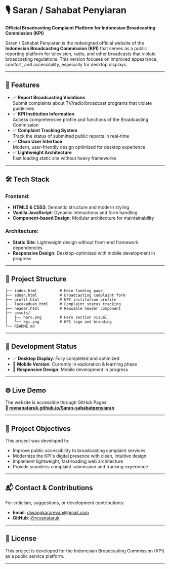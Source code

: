 # 🎙️ Saran / Sahabat Penyiaran

**Official Broadcasting Complaint Platform for Indonesian Broadcasting Commission (KPI)**

Saran / Sahabat Penyiaran is the redesigned official website of the **Indonesian Broadcasting Commission (KPI)** that serves as a public reporting platform for television, radio, and other broadcasts that violate broadcasting regulations. This version focuses on improved appearance, comfort, and accessibility, especially for desktop displays.

---

## 🌟 Features

- ✅ **Report Broadcasting Violations**  
  Submit complaints about TV/radio/broadcast programs that violate guidelines
- ✅ **KPI Institution Information**  
  Access comprehensive profile and functions of the Broadcasting Commission
- ✅ **Complaint Tracking System**  
  Track the status of submitted public reports in real-time
- ✅ **Clean User Interface**  
  Modern, user-friendly design optimized for desktop experience
- ✅ **Lightweight Architecture**  
  Fast loading static site without heavy frameworks

---

## 🛠️ Tech Stack

### Frontend:
- **HTML5 & CSS3**: Semantic structure and modern styling
- **Vanilla JavaScript**: Dynamic interactions and form handling
- **Component-based Design**: Modular architecture for maintainability

### Architecture:
- **Static Site**: Lightweight design without front-end framework dependencies
- **Responsive Design**: Desktop-optimized with mobile development in progress

---

## 📁 Project Structure

```
├── index.html          # Main landing page
├── aduan.html          # Broadcasting complaint form
├── profil.html         # KPI institution profile
├── lacakaduan.html     # Complaint status tracking
├── header.html         # Reusable header component
├── assets/
│   ├── hero.png        # Hero section visual
│   └── kpi.png         # KPI logo and branding
└── README.md
```

---

## 🚀 Development Status

- ✅ **Desktop Display**: Fully completed and optimized
- 🧪 **Mobile Version**: Currently in exploration & learning phase
- 📱 **Responsive Design**: Mobile development in progress

---

## 🌐 Live Demo

The website is accessible through GitHub Pages:  
**🔗 [revnanataruk.github.io/Saran-sahabatpenyiaran](https://revnanataruk.github.io/Saran-sahabatpenyiaran)**

---

## 🎯 Project Objectives

This project was developed to:
- Improve public accessibility to broadcasting complaint services
- Modernize the KPI's digital presence with clean, intuitive design
- Implement lightweight, fast-loading web architecture
- Provide seamless complaint submission and tracking experience

---

## 📬 Contact & Contributions

For criticism, suggestions, or development contributions:

- **Email**: [diwangkararevan@gmail.com](mailto:diwangkararevan@gmail.com)
- **GitHub**: [@revanataruk](https://github.com/revanataruk)

---

## 📄 License

This project is developed for the Indonesian Broadcasting Commission (KPI) as a public service platform.

---

